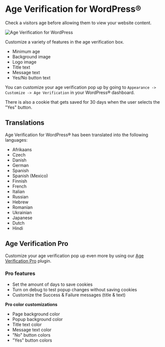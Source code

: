 # Age Verification for WordPress®
Check a visitors age before allowing them to view your website content.

![Age Verification for WordPress](https://deviodigital.com/wp-content/uploads/2019/05/banner-772x250.jpg)

Customize a variety of features in the age verification box.

*   Minimum age
*   Background image
*   Logo image
*   Title text
*   Message text
*   Yes/No button text

You can customize your age verification pop up by going to `Appearance -> Customize -> Age Verification` in your WordPress® dashboard.

There is also a cookie that gets saved for 30 days when the user selects the "Yes" button.

## Translations

Age Verification for WordPress® has been translated into the following languages:

*   Afrikaans
*   Czech
*   Danish
*   German
*   Spanish
*   Spanish (Mexico)
*   Finnish
*   French
*   Italian
*   Russian
*   Hebrew
*   Romanian
*   Ukrainian
*   Japanese
*   Dutch
*   Hindi

## Age Verification Pro

Customize your age verification pop up even more by using our [Age Verification Pro](https://deviodigital.com/product/age-verification-pro/) plugin.

### Pro features

*   Set the amount of days to save cookies
*   Turn on debug to test popup changes without saving cookies
*   Customize the Success & Failure messages (title & text)

**Pro color customizations**

*   Page background color
*   Popup background color
*   Title text color
*   Message text color
*   "No" button colors
*   "Yes" button colors
